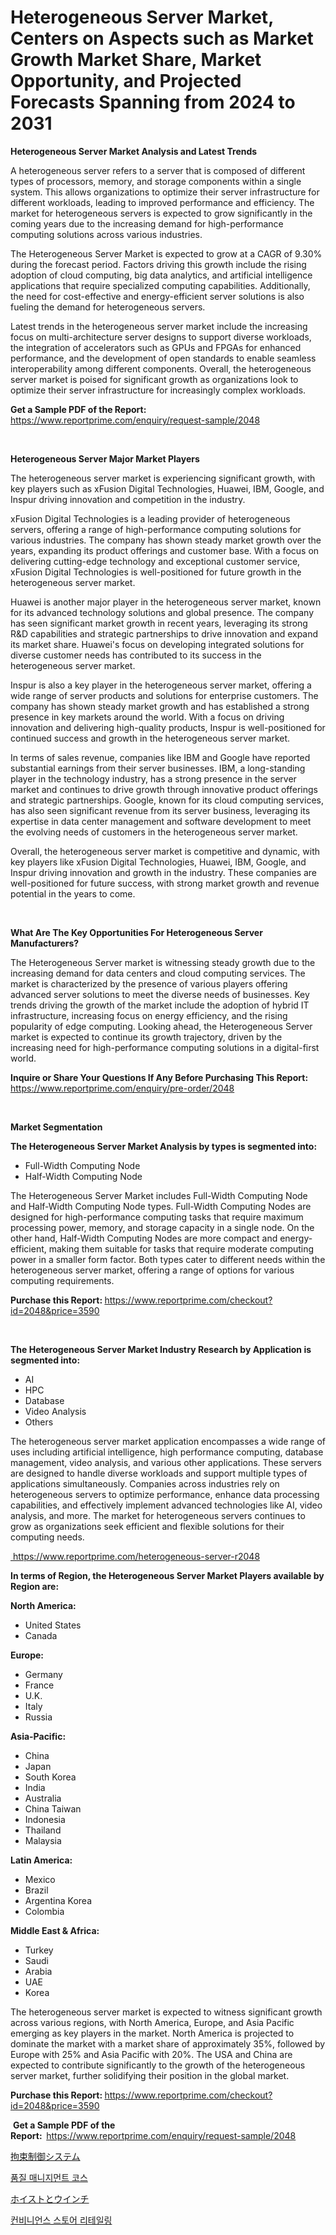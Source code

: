 <p><h1>Heterogeneous Server Market, Centers on Aspects such as Market Growth Market Share, Market Opportunity, and Projected Forecasts Spanning from 2024 to 2031</h1></p><p><strong>Heterogeneous Server Market Analysis and Latest Trends</strong></p>
<p><p>A heterogeneous server refers to a server that is composed of different types of processors, memory, and storage components within a single system. This allows organizations to optimize their server infrastructure for different workloads, leading to improved performance and efficiency. The market for heterogeneous servers is expected to grow significantly in the coming years due to the increasing demand for high-performance computing solutions across various industries.</p><p>The Heterogeneous Server Market is expected to grow at a CAGR of 9.30% during the forecast period. Factors driving this growth include the rising adoption of cloud computing, big data analytics, and artificial intelligence applications that require specialized computing capabilities. Additionally, the need for cost-effective and energy-efficient server solutions is also fueling the demand for heterogeneous servers.</p><p>Latest trends in the heterogeneous server market include the increasing focus on multi-architecture server designs to support diverse workloads, the integration of accelerators such as GPUs and FPGAs for enhanced performance, and the development of open standards to enable seamless interoperability among different components. Overall, the heterogeneous server market is poised for significant growth as organizations look to optimize their server infrastructure for increasingly complex workloads.</p></p>
<p><strong>Get a Sample PDF of the Report:&nbsp;</strong> <a href="https://www.reportprime.com/enquiry/request-sample/2048">https://www.reportprime.com/enquiry/request-sample/2048</a></p>
<p>&nbsp;</p>
<p><strong>Heterogeneous Server Major Market Players</strong></p>
<p><p>The heterogeneous server market is experiencing significant growth, with key players such as xFusion Digital Technologies, Huawei, IBM, Google, and Inspur driving innovation and competition in the industry. </p><p>xFusion Digital Technologies is a leading provider of heterogeneous servers, offering a range of high-performance computing solutions for various industries. The company has shown steady market growth over the years, expanding its product offerings and customer base. With a focus on delivering cutting-edge technology and exceptional customer service, xFusion Digital Technologies is well-positioned for future growth in the heterogeneous server market.</p><p>Huawei is another major player in the heterogeneous server market, known for its advanced technology solutions and global presence. The company has seen significant market growth in recent years, leveraging its strong R&D capabilities and strategic partnerships to drive innovation and expand its market share. Huawei's focus on developing integrated solutions for diverse customer needs has contributed to its success in the heterogeneous server market.</p><p>Inspur is also a key player in the heterogeneous server market, offering a wide range of server products and solutions for enterprise customers. The company has shown steady market growth and has established a strong presence in key markets around the world. With a focus on driving innovation and delivering high-quality products, Inspur is well-positioned for continued success and growth in the heterogeneous server market.</p><p>In terms of sales revenue, companies like IBM and Google have reported substantial earnings from their server businesses. IBM, a long-standing player in the technology industry, has a strong presence in the server market and continues to drive growth through innovative product offerings and strategic partnerships. Google, known for its cloud computing services, has also seen significant revenue from its server business, leveraging its expertise in data center management and software development to meet the evolving needs of customers in the heterogeneous server market. </p><p>Overall, the heterogeneous server market is competitive and dynamic, with key players like xFusion Digital Technologies, Huawei, IBM, Google, and Inspur driving innovation and growth in the industry. These companies are well-positioned for future success, with strong market growth and revenue potential in the years to come.</p></p>
<p>&nbsp;</p>
<p><strong>What Are The Key Opportunities For Heterogeneous Server Manufacturers?</strong></p>
<p><p>The Heterogeneous Server market is witnessing steady growth due to the increasing demand for data centers and cloud computing services. The market is characterized by the presence of various players offering advanced server solutions to meet the diverse needs of businesses. Key trends driving the growth of the market include the adoption of hybrid IT infrastructure, increasing focus on energy efficiency, and the rising popularity of edge computing. Looking ahead, the Heterogeneous Server market is expected to continue its growth trajectory, driven by the increasing need for high-performance computing solutions in a digital-first world.</p></p>
<p><strong>Inquire or Share Your Questions If Any Before Purchasing This Report:</strong> <a href="https://www.reportprime.com/enquiry/pre-order/2048">https://www.reportprime.com/enquiry/pre-order/2048</a></p>
<p>&nbsp;</p>
<p><strong>Market Segmentation</strong></p>
<p><strong>The Heterogeneous Server Market Analysis by types is segmented into:</strong></p>
<p><ul><li>Full-Width Computing Node</li><li>Half-Width Computing Node</li></ul></p>
<p><p>The Heterogeneous Server Market includes Full-Width Computing Node and Half-Width Computing Node types. Full-Width Computing Nodes are designed for high-performance computing tasks that require maximum processing power, memory, and storage capacity in a single node. On the other hand, Half-Width Computing Nodes are more compact and energy-efficient, making them suitable for tasks that require moderate computing power in a smaller form factor. Both types cater to different needs within the heterogeneous server market, offering a range of options for various computing requirements.</p></p>
<p><strong>Purchase this Report:&nbsp;</strong><a href="https://www.reportprime.com/checkout?id=2048&price=3590">https://www.reportprime.com/checkout?id=2048&price=3590</a></p>
<p>&nbsp;</p>
<p><strong>The Heterogeneous Server Market Industry Research by Application is segmented into:</strong></p>
<p><ul><li>AI</li><li>HPC</li><li>Database</li><li>Video Analysis</li><li>Others</li></ul></p>
<p><p>The heterogeneous server market application encompasses a wide range of uses including artificial intelligence, high performance computing, database management, video analysis, and various other applications. These servers are designed to handle diverse workloads and support multiple types of applications simultaneously. Companies across industries rely on heterogeneous servers to optimize performance, enhance data processing capabilities, and effectively implement advanced technologies like AI, video analysis, and more. The market for heterogeneous servers continues to grow as organizations seek efficient and flexible solutions for their computing needs.</p></p>
<p><a href="https://www.reportprime.com/heterogeneous-server-r2048">&nbsp;https://www.reportprime.com/heterogeneous-server-r2048</a></p>
<p><strong>In terms of Region, the Heterogeneous Server Market Players available by Region are:</strong></p>
<p>
    <p> <strong> North America: </strong>
        <ul>
            <li>United States</li>
            <li>Canada</li>
        </ul>
        </p> 
    <p> <strong> Europe: </strong>
        <ul>
            <li>Germany</li>
            <li>France</li>
            <li>U.K.</li>
            <li>Italy</li>
            <li>Russia</li>
        </ul>
        </p> 
    <p> <strong> Asia-Pacific: </strong>
        <ul>
            <li>China</li>
            <li>Japan</li>
            <li>South Korea</li>
            <li>India</li>
            <li>Australia</li>
            <li>China Taiwan</li>
            <li>Indonesia</li>
            <li>Thailand</li>
            <li>Malaysia</li>
        </ul>
        </p> 
    <p> <strong> Latin America: </strong>
        <ul>
            <li>Mexico</li>
            <li>Brazil</li>
            <li>Argentina Korea</li>
            <li>Colombia</li>
        </ul>
        </p> 
    <p> <strong> Middle East & Africa: </strong>
        <ul>
            <li>Turkey</li>
            <li>Saudi</li>
            <li>Arabia</li>
            <li>UAE</li>
            <li>Korea</li>
        </ul>
    </p>
    </p>
<p><p>The heterogeneous server market is expected to witness significant growth across various regions, with North America, Europe, and Asia Pacific emerging as key players in the market. North America is projected to dominate the market with a market share of approximately 35%, followed by Europe with 25% and Asia Pacific with 20%. The USA and China are expected to contribute significantly to the growth of the heterogeneous server market, further solidifying their position in the global market.</p></p>
<p><strong>Purchase this Report: </strong><a href="https://www.reportprime.com/checkout?id=2048&price=3590">https://www.reportprime.com/checkout?id=2048&price=3590</a></p>
<p>&nbsp;<strong>Get a Sample PDF of the Report:&nbsp;&nbsp;</strong><a href="https://www.reportprime.com/enquiry/request-sample/2048">https://www.reportprime.com/enquiry/request-sample/2048</a></p>
<p><strong></strong></p>
<p><p><a href="https://github.com/LeoraEber/Market-Research-Report-List-1/blob/main/924971871916.md">拘束制御システム</a></p><p><a href="https://medium.com/@witoldadamczyk1904/%ED%92%88%EC%A7%88-%EA%B4%80%EB%A6%AC-%EA%B3%BC%EC%A0%95-%EC%8B%9C%EC%9E%A5-%EB%B6%84%EC%84%9D-cagr-%EC%8B%9C%EC%9E%A5-%EC%84%B8%EB%B6%84%ED%99%94-%EB%B0%8F-%EA%B8%80%EB%A1%9C%EB%B2%8C-%EC%82%B0%EC%97%85-%EA%B0%9C%EC%9A%94-fe487929df7d">품질 매니지먼트 코스</a></p><p><a href="https://medium.com/@lewisbechtelar1964/%E3%83%9B%E3%82%A4%E3%82%B9%E3%83%88-%E3%82%A6%E3%82%A3%E3%83%B3%E3%83%81%E5%B8%82%E5%A0%B4-%E7%AB%B6%E4%BA%89%E5%88%86%E6%9E%90-%E5%B8%82%E5%A0%B4%E5%8B%95%E5%90%91-2031%E5%B9%B4%E3%81%BE%E3%81%A7%E3%81%AE%E4%BA%88%E6%B8%AC-2f54909f06c3">ホイストとウインチ</a></p><p><a href="https://medium.com/@angelardelean202220221/%ED%8E%B8%EC%9D%98%EC%A0%90-%EC%86%8C%EB%A7%A4-%EC%8B%9C%EC%9E%A5-%EC%A0%84%EB%A7%9D-%EC%82%B0%EC%97%85-%EA%B0%9C%EC%9A%94-%EB%B0%8F-%EC%98%88%EC%B8%A1-2024%EB%85%84%EB%B6%80%ED%84%B0-2031%EB%85%84-d241ca9f4d80">컨비니언스 스토어 리테일링</a></p></p>